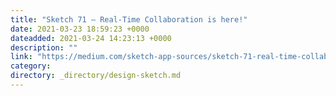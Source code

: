 ```yaml
---
title: "Sketch 71 — Real-Time Collaboration is here!"
date: 2021-03-23 18:59:23 +0000
dateadded: 2021-03-24 14:23:13 +0000
description: ""
link: "https://medium.com/sketch-app-sources/sketch-71-real-time-collaboration-is-here-a8aef671f588?source=rss----d23119b14977---4"
category:
directory: _directory/design-sketch.md
---
```


